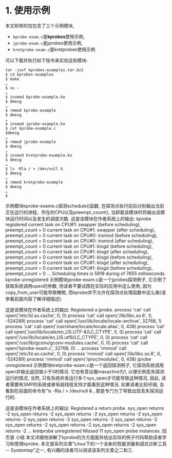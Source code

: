 

# 1. 使用示例

本文附带的包包含了三个示例模块, 
* `kprobe-exam.c`是**kprobes**使用示例, 
* `jprobe-exam.c`是jprobes使用示例, 
* `kretprobe-exam.c`是kretprobes使用示例

可以下载并执行如下指令来实验这些模块:

```
tar -jxvf kprobes-examples.tar.bz2
$ cd kprobes-examples
$ make
…
$ su -
…
$ insmod kprobe-example.ko
$ dmesg
…
$ rmmod kprobe-example
$ dmesg
…
$ insmod jprobe-example.ko
$ cat kprobe-example.c
$dmesg
…
$ rmmod jprobe-example
$ dmesg
…
$ insmod kretprobe-example.ko
$ dmesg
…
$ ls -Rla / > /dev/null & 
$ dmesg
…
$ rmmod kretprobe-example
$ dmesg
…
$
```

示例模块kprobe-exame.c探测schedule()函数, 在探测点执行前后分别输出当前正在运行的进程、所在的CPU以及preempt_count(), 当卸载该模块时将输出该模块运行时间以及发生的调度次数. 这是该模块在作者系统上的输出: 
kprobe registered
current task on CPU#1: swapper (before scheduling), preempt_count = 0
current task on CPU#1: swapper (after scheduling), preempt_count = 0
current task on CPU#0: insmod (before scheduling), preempt_count = 0
current task on CPU#0: insmod (after scheduling), preempt_count = 0
current task on CPU#1: klogd (before scheduling), preempt_count = 0
current task on CPU#1: klogd (after scheduling), preempt_count = 0
current task on CPU#1: klogd (before scheduling), preempt_count = 0
current task on CPU#1: klogd (after scheduling), preempt_count = 0
current task on CPU#1: klogd (before scheduling), preempt_count = 0
…
Scheduling times is 5918 during of 7655 milliseconds.
kprobe unregistered
示例模块jprobe-exam.c是一个jprobes探测例子, 它示例了获取系统调用open的参数, 但读者不要试图在实际的应用中这么使用, 因为copy_from_user可能导致睡眠, 而kprobe并不允许在探测点处理函数中这么做(请参看前面内容了解详细描述). 

这是该模块在作者系统上的输出: 
Registered a jprobe.
process 'cat' call open('/etc/ld.so.cache', 0, 0)
process 'cat' call open('/lib/libc.so.6', 0, -524289)
process 'cat' call open('/usr/lib/locale/locale-archive', 32768, 1)
process 'cat' call open('/usr/share/locale/locale.alias', 0, 438)
process 'cat' call open('/usr/lib/locale/en_US.UTF-8/LC_CTYPE', 0, 0)
process 'cat' call open('/usr/lib/locale/en_US.utf8/LC_CTYPE', 0, 0)
process 'cat' call open('/usr/lib/gconv/gconv-modules.cache', 0, 0)
process 'cat' call open('kprobe-exam.c', 32768, 0)
…
process 'rmmod' call open('/etc/ld.so.cache', 0, 0)
process 'rmmod' call open('/lib/libc.so.6', 0, -524289)
process 'rmmod' call open('/proc/modules', 0, 438)
jprobe unregistered
示例模块kretprobe-exam.c是一个返回探测例子, 它探测系统调用open并输出返回值小于0的情况. 它也有意设置maxactive为1, 以便示例丢失探测运行的情况, 当然, 只有系统并发运行多个sys_open才可能导致这种情况, 因此, 读者需要有SMP的系统或者有超线程支持才能看到这种情况. 如果读者比较仔细, 会看到在前面的命令有"ls -Rla / > /dev/null & , 那是专门为了导致出现丢失探测运行的. 

这是该模块在作者系统上的输出: 
Registered a return probe.
sys_open returns -2
sys_open returns -2
sys_open returns -2
sys_open returns -2
sys_open returns -2
sys_open returns -2
sys_open returns -2
sys_open returns -2
sys_open returns -2
sys_open returns -2
sys_open returns -2
sys_open returns -2
…
kretprobe unregistered
Missed 11 sys_open probe instances.
回页首
小结
本文详细地讲解了kprobe的方方面面并给出实际的例子代码帮助读者学习和使用kprobe. 本文是系列文章"Linux下的一个全新的性能测量和调式诊断工具 -- Systemtap"之一, 有兴趣的读者可以阅读该系列文章之二和三. 




